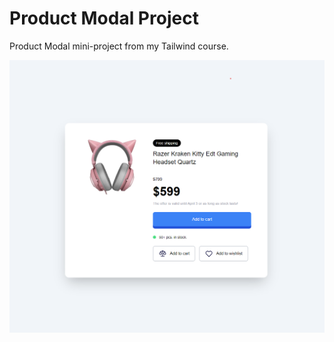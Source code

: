 # Product Modal Project

Product Modal mini-project from my Tailwind course.

![Alt text](/product-modal/images/product-modal.png)
